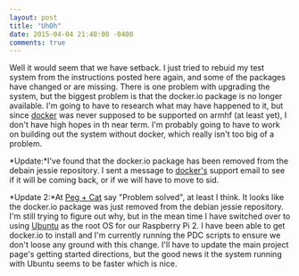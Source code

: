 ```yaml
---
layout: post
title: "UhOh"
date: 2015-04-04 21:40:00 -0400
comments: true
---
```


Well it would seem that we have setback. I just tried to rebuid my test system from the instructions posted here again, and some of the packages have changed or are missing. There is one problem with upgrading the system, but the biggest problem is that the docker.io package is no longer available. I'm going to have to research what may have happened to it, but since [docker](http://docker.io) was never supposed to be supported on armhf (at least yet), I don't have high hopes in th near term. I'm probably going to have to work on building out the system without docker, which really isn't too big of a problem.

*Update:*I've found that the docker.io package has been removed from the debain jessie repository. I sent a message to [docker's](http://docker.io) support email to see if it will be coming back, or if we will have to move to sid.

*Update 2:*At [Peg + Cat](http://pbskids.org/peg/) say "Problem solved", at least I think. It looks like the docker.io package was just removed from the debian jessie repository. I'm still trying to figure out why, but in the mean time I have switched over to using [Ubuntu](http://www.ubuntu.com) as the root OS for our Raspberry Pi 2. I have been able to get docker.io to install and I'm currently running the PDC scripts to ensure we don't loose any ground with this change. I'll have to update the main project page's getting started directions, but the good news it the system running with Ubuntu seems to be faster which is nice.